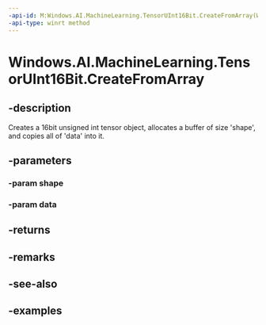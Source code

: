 ```yaml
---
-api-id: M:Windows.AI.MachineLearning.TensorUInt16Bit.CreateFromArray(Windows.Foundation.Collections.IIterable{System.Int64},System.UInt16[])
-api-type: winrt method
---
```


<!-- Method syntax.
public TensorUInt16Bit TensorUInt16Bit.CreateFromArray(IIterable<Int64> shape, UInt16[] data)
-->

# Windows.AI.MachineLearning.TensorUInt16Bit.CreateFromArray

## -description
Creates a 16bit unsigned int tensor object, allocates a buffer of size 'shape', and copies all of 'data' into it.
## -parameters
### -param shape

### -param data

## -returns

## -remarks

## -see-also

## -examples
